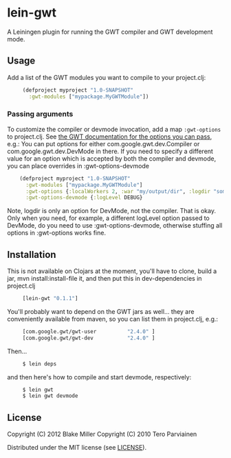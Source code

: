 # lein-gwt

A Leiningen plugin for running the GWT compiler and GWT development mode.

## Usage

Add a list of the GWT modules you want to compile to your project.clj:

```clojure
     (defproject myproject "1.0-SNAPSHOT"
       :gwt-modules ["mypackage.MyGWTModule"])
```

### Passing arguments

To customize the compiler or devmode invocation, add a map `:gwt-options` to project.clj. See [the GWT documentation for the options you can pass](http://code.google.com/webtoolkit/doc/1.6/FAQ_DebuggingAndCompiling.html#What_are_the_options_that_can_be_passed_to_the_compiler), e.g.:
You can put options for either com.google.gwt.dev.Compiler or com.google.gwt.dev.DevMode in there. If you need to specify a different value for an option which is accepted by both the compiler and devmode, you can place overrides in :gwt-options-devmode
 
```clojure
    (defproject myproject "1.0-SNAPSHOT"
      :gwt-modules ["mypackage.MyGWTModule"]
      :gwt-options {:localWorkers 2, :war "my/output/dir", :logdir "some/where"})
      :gwt-options-devmode {:logLevel DEBUG}
```

Note, logdir is only an option for DevMode, not the compiler. That is okay.
Only when you need, for example, a different logLevel option passed to DevMode,
do you need to use :gwt-options-devmode, otherwise stuffing all options in
 :gwt-options works fine.

## Installation

This is not available on Clojars at the moment, you'll have to clone, build a jar, mvn install:install-file it, and then put this in dev-dependencies in project.clj

```clojure
     [lein-gwt "0.1.1"]
```

You'll probably want to depend on the GWT jars as well... they are conveniently available from maven,
so you can list them in project.clj, e.g.:
 
```clojure
     [com.google.gwt/gwt-user          "2.4.0" ]
     [com.google.gwt/gwt-dev           "2.4.0" ]
```

Then...
```bash
     $ lein deps
```

and then here's how to compile and start devmode, respectively:
```bash
     $ lein gwt
     $ lein gwt devmode
```

## License

Copyright (C) 2012 Blake Miller
Copyright (C) 2010 Tero Parviainen

Distributed under the MIT license (see [LICENSE](http://github.com/teropa/lein-gwt/blob/master/LICENSE)).
